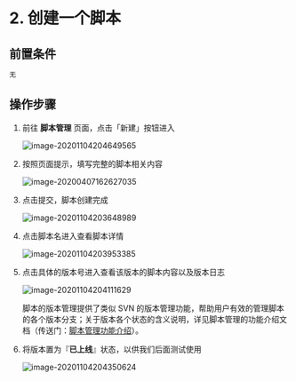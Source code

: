 # 2. 创建一个脚本

## 前置条件

```bash
无
```

## 操作步骤

1. 前往 **脚本管理** 页面，点击「新建」按钮进入

   ![image-20201104204649565](media/image-20201104204649565.png)

2. 按照页面提示，填写完整的脚本相关内容

   ![image-20200407162627035](media/image-20200407162627035.png)

3. 点击提交，脚本创建完成

   ![image-20201104203648989](media/image-20201104203648989.png)

4. 点击脚本名进入查看脚本详情

   ![image-20201104203953385](media/image-20201104203953385.png)

5. 点击具体的版本号进入查看该版本的脚本内容以及版本日志

   ![image-20201104204111629](media/image-20201104204111629.png)

   脚本的版本管理提供了类似 SVN 的版本管理功能，帮助用户有效的管理脚本的各个版本分支；关于版本各个状态的含义说明，详见脚本管理的功能介绍文档（传送门：[脚本管理功能介绍](../Features/Scripts.md)）。

6. 将版本置为『**已上线**』状态，以供我们后面测试使用

   ![image-20201104204350624](media/image-20201104204350624.png)

